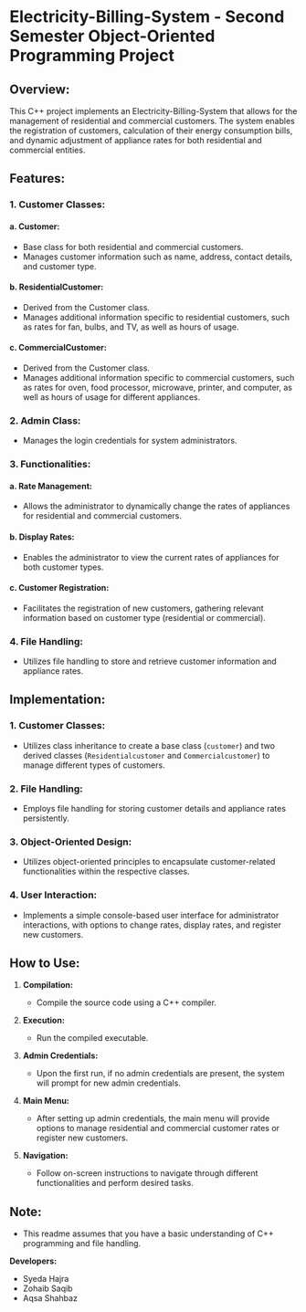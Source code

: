 # Electricity-Billing-System - Second Semester Object-Oriented Programming Project

## Overview:

This C++ project implements an Electricity-Billing-System that allows for the management of residential and commercial customers. The system enables the registration of customers, calculation of their energy consumption bills, and dynamic adjustment of appliance rates for both residential and commercial entities.

## Features:

### 1. Customer Classes:

#### a. **Customer:**
- Base class for both residential and commercial customers.
- Manages customer information such as name, address, contact details, and customer type.

#### b. **ResidentialCustomer:**
- Derived from the Customer class.
- Manages additional information specific to residential customers, such as rates for fan, bulbs, and TV, as well as hours of usage.

#### c. **CommercialCustomer:**
- Derived from the Customer class.
- Manages additional information specific to commercial customers, such as rates for oven, food processor, microwave, printer, and computer, as well as hours of usage for different appliances.

### 2. Admin Class:

- Manages the login credentials for system administrators.

### 3. Functionalities:

#### a. **Rate Management:**
- Allows the administrator to dynamically change the rates of appliances for residential and commercial customers.

#### b. **Display Rates:**
- Enables the administrator to view the current rates of appliances for both customer types.

#### c. **Customer Registration:**
- Facilitates the registration of new customers, gathering relevant information based on customer type (residential or commercial).

### 4. File Handling:

- Utilizes file handling to store and retrieve customer information and appliance rates.

## Implementation:

### 1. Customer Classes:

- Utilizes class inheritance to create a base class (`customer`) and two derived classes (`Residentialcustomer` and `Commercialcustomer`) to manage different types of customers.

### 2. File Handling:

- Employs file handling for storing customer details and appliance rates persistently.

### 3. Object-Oriented Design:

- Utilizes object-oriented principles to encapsulate customer-related functionalities within the respective classes.

### 4. User Interaction:

- Implements a simple console-based user interface for administrator interactions, with options to change rates, display rates, and register new customers.

## How to Use:

1. **Compilation:**
   - Compile the source code using a C++ compiler.

2. **Execution:**
   - Run the compiled executable.

3. **Admin Credentials:**
   - Upon the first run, if no admin credentials are present, the system will prompt for new admin credentials.

4. **Main Menu:**
   - After setting up admin credentials, the main menu will provide options to manage residential and commercial customer rates or register new customers.

5. **Navigation:**
   - Follow on-screen instructions to navigate through different functionalities and perform desired tasks.

## Note:

- This readme assumes that you have a basic understanding of C++ programming and file handling.

**Developers:**
- Syeda Hajra
- Zohaib Saqib
- Aqsa Shahbaz
